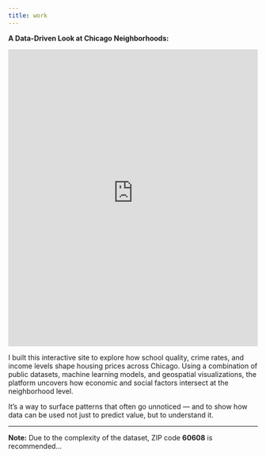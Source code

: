 ```yaml
---
title: work
---
```

<strong>A Data-Driven Look at Chicago Neighborhoods:</strong>

<iframe src="https://finalprojectmichael.streamlit.app/?embed=true" width="100%" height="600px" frameborder="0"></iframe>


I built this interactive site to explore how school quality, crime rates, and income levels shape housing prices across Chicago. Using a combination of public datasets, machine learning models, and geospatial visualizations, the platform uncovers how economic and social factors intersect at the neighborhood level.

It’s a way to surface patterns that often go unnoticed — and to show how data can be used not just to predict value, but to understand it.

---
<strong>Note:</strong> Due to the complexity of the dataset, ZIP code <strong>60608</strong> is recommended...
